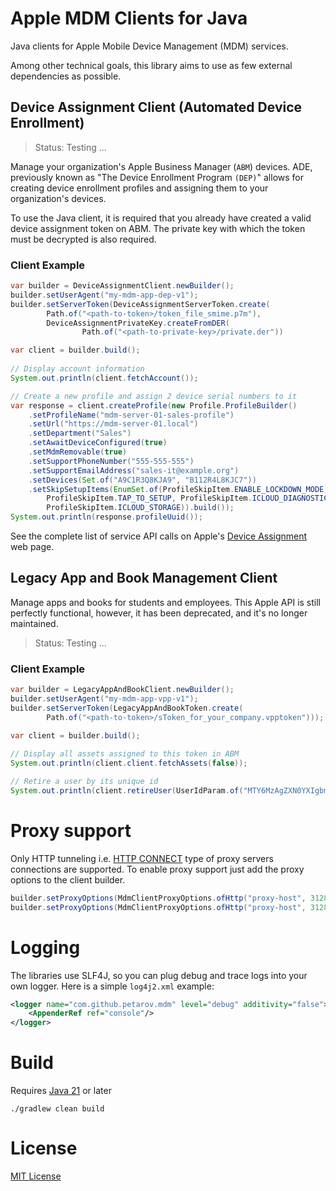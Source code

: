 # Apple MDM Clients for Java

Java clients for Apple Mobile Device Management (MDM) services.

Among other technical goals, this library aims to use as few external dependencies as possible.

## Device Assignment Client (Automated Device Enrollment)

> Status: Testing ...

Manage your organization's Apple Business Manager (`ABM`) devices. ADE, previously known as "The Device Enrollment
Program `(DEP)`" allows for creating device enrollment profiles and assigning them to your organization's devices.

To use the Java client, it is required that you already have created a valid device assignment token on ABM.
The private key with which the token must be decrypted is also required.

### Client Example 

```java
var builder = DeviceAssignmentClient.newBuilder();
builder.setUserAgent("my-mdm-app-dep-v1");
builder.setServerToken(DeviceAssignmentServerToken.create(
		Path.of("<path-to-token>/token_file_smime.p7m"), 
		DeviceAssignmentPrivateKey.createFromDER(
				Path.of("<path-to-private-key>/private.der"))

var client = builder.build();
		
// Display account information
System.out.println(client.fetchAccount());

// Create a new profile and assign 2 device serial numbers to it
var response = client.createProfile(new Profile.ProfileBuilder()
    .setProfileName("mdm-server-01-sales-profile")
    .setUrl("https://mdm-server-01.local")
    .setDepartment("Sales")
    .setAwaitDeviceConfigured(true)
    .setMdmRemovable(true)
    .setSupportPhoneNumber("555-555-555")
    .setSupportEmailAddress("sales-it@example.org")
    .setDevices(Set.of("A9C1R3Q8KJA9", "B112R4L8KJC7"))
    .setSkipSetupItems(EnumSet.of(ProfileSkipItem.ENABLE_LOCKDOWN_MODE, 
        ProfileSkipItem.TAP_TO_SETUP, ProfileSkipItem.ICLOUD_DIAGNOSTICS, 
        ProfileSkipItem.ICLOUD_STORAGE)).build());
System.out.println(response.profileUuid());
```

See the complete list of service API calls on Apple's [Device Assignment](https://developer.apple.com/documentation/devicemanagement/device-assignment) web page.

## Legacy App and Book Management Client

Manage apps and books for students and employees. This Apple API is still perfectly functional, however, it has been
deprecated, and it's no longer maintained.

> Status: Testing ...

### Client Example 

```java
var builder = LegacyAppAndBookClient.newBuilder();
builder.setUserAgent("my-mdm-app-vpp-v1");
builder.setServerToken(LegacyAppAndBookToken.create(
        Path.of("<path-to-token>/sToken_for_your_company.vpptoken")));

var client = builder.build();
		
// Display all assets assigned to this token in ABM
System.out.println(client.client.fetchAssets(false));

// Retire a user by its unique id
System.out.println(client.retireUser(UserIdParam.of("MTY6MzAgZXN0YXIgbm8gbG9jYWwgZGV0ZXJtaW5hZG8=")));
```

# Proxy support

Only HTTP tunneling i.e. [HTTP CONNECT](https://developer.mozilla.org/en-US/docs/Web/HTTP/Reference/Methods/CONNECT) type of proxy servers connections are supported.
To enable proxy support just add the proxy options to the client builder.

```java
builder.setProxyOptions(MdmClientProxyOptions.ofHttp("proxy-host", 3128));
builder.setProxyOptions(MdmClientProxyOptions.ofHttp("proxy-host", 3128, "user", "pass"));
```

# Logging

The libraries use SLF4J, so you can plug debug and trace logs into your own logger. Here is a simple `log4j2.xml` example:

```xml
<logger name="com.github.petarov.mdm" level="debug" additivity="false">
    <AppenderRef ref="console"/>
</logger>
```  

# Build

Requires [Java 21](https://adoptium.net/temurin/releases/) or later

    ./gradlew clean build

# License

[MIT License](LICENSE)

